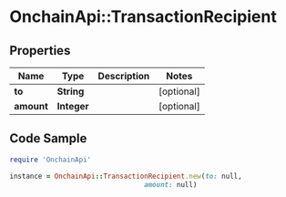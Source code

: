# OnchainApi::TransactionRecipient

## Properties

Name | Type | Description | Notes
------------ | ------------- | ------------- | -------------
**to** | **String** |  | [optional] 
**amount** | **Integer** |  | [optional] 

## Code Sample

```ruby
require 'OnchainApi'

instance = OnchainApi::TransactionRecipient.new(to: null,
                                 amount: null)
```


